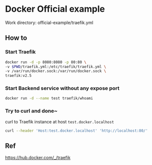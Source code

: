 # Docker Official example

Work directory: official-example/traefik.yml

## How to

### Start Traefik

```sh
docker run -d -p 8080:8080 -p 80:80 \
-v $PWD/traefik.yml:/etc/traefik/traefik.yml \
-v /var/run/docker.sock:/var/run/docker.sock \
traefik:v2.5
```

### Start Backend service without any expose port

```sh
docker run -d --name test traefik/whoami
```

### Try to curl and done~

curl to Traefik instance at host `test.docker.localhost`

```sh
curl --header 'Host:test.docker.localhost' 'http://localhost:80/'
```

## Ref

https://hub.docker.com/_/traefik
